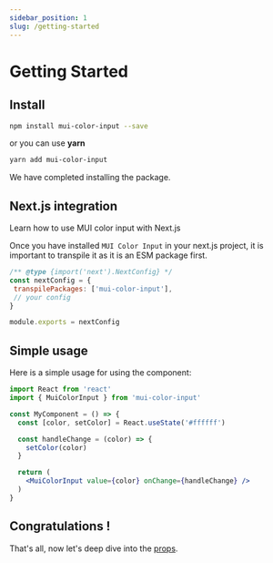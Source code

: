```yaml
---
sidebar_position: 1
slug: /getting-started
---
```


# Getting Started

## Install
```bash
npm install mui-color-input --save
```
or you can use **yarn**
```bash
yarn add mui-color-input
```

We have completed installing the package.

## Next.js integration

Learn how to use MUI color input with Next.js

Once you have installed `MUI Color Input` in your next.js project, it is important to transpile it as it is an ESM package first.

```js
/** @type {import('next').NextConfig} */
const nextConfig = {
 transpilePackages: ['mui-color-input'],
 // your config
}

module.exports = nextConfig
```

## Simple usage

Here is a simple usage for using the component:

```jsx
import React from 'react'
import { MuiColorInput } from 'mui-color-input'

const MyComponent = () => {
  const [color, setColor] = React.useState('#ffffff')

  const handleChange = (color) => {
    setColor(color)
  }

  return (
    <MuiColorInput value={color} onChange={handleChange} />
  )
}
```

## Congratulations !

That's all, now let's deep dive into the [props](/docs/api-reference).